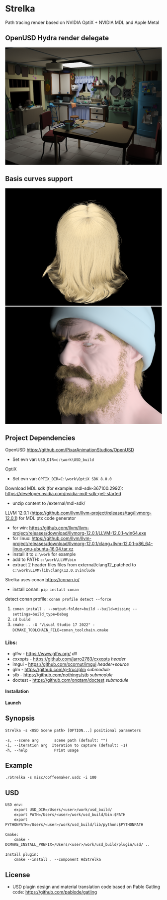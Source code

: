 # Strelka
Path tracing render based on NVIDIA OptiX + NVIDIA MDL and Apple Metal
## OpenUSD Hydra render delegate
![Kitchen Set from OpenUSD](images/Kitchen_2048i_4d_2048spp_0.png)
## Basis curves support
![Hairs](images/hairmat_2_light_10000i_6d_10000spp_0.png)
![Einar](images/einar_1024i_3d_1024spp_0.png)

## Project Dependencies

OpenUSD https://github.com/PixarAnimationStudios/OpenUSD

* Set evn var: `USD_DIR=c:\work\USD_build`

OptiX 
* Set evn var: `OPTIX_DIR=C:\work\OptiX SDK 8.0.0`

Download MDL sdk (for example: mdl-sdk-367100.2992): https://developer.nvidia.com/nvidia-mdl-sdk-get-started

* unzip content to /external/mdl-sdk/

LLVM 12.0.1 (https://github.com/llvm/llvm-project/releases/tag/llvmorg-12.0.1) for MDL ptx code generator

* for win: https://github.com/llvm/llvm-project/releases/download/llvmorg-12.0.1/LLVM-12.0.1-win64.exe
* for linux: https://github.com/llvm/llvm-project/releases/download/llvmorg-12.0.1/clang+llvm-12.0.1-x86_64-linux-gnu-ubuntu-16.04.tar.xz
* install it to `c:\work` for example
* add to PATH: `c:\work\LLVM\bin`
* extract 2 header files files from external/clang12_patched to `C:\work\LLVM\lib\clang\12.0.1\include`

Strelka uses conan https://conan.io/

* install conan: `pip install conan` 

detect conan profile: `conan profile detect --force`

1. `conan install . --output-folder=build --build=missing --settings=build_type=Debug`
2. `cd build`
3. `cmake .. -G "Visual Studio 17 2022" -DCMAKE_TOOLCHAIN_FILE=conan_toolchain.cmake`

### Libs:
- glfw    - https://www.glfw.org/     *dll*
- cxxopts   - https://github.com/jarro2783/cxxopts  *header*
- imgui   - https://github.com/ocornut/imgui *header+source*
- glm      - https://github.com/g-truc/glm *submodule*
- stb       - https://github.com/nothings/stb *submodule*
- doctest      - https://github.com/onqtam/doctest *submodule*

#### Installation

#### Launch
    
## Synopsis 

    Strelka -s <USD Scene path> [OPTION...] positional parameters

    -s, --scene arg       scene path (default: "")
    -i, --iteration arg  Iteration to capture (default: -1)
    -h, --help            Print usage

## Example

    ./Strelka -s misc/coffeemaker.usdc -i 100

## USD
    USD env:
        export USD_DIR=/Users/<user>/work/usd_build/
        export PATH=/Users/<user>/work/usd_build/bin:$PATH
        export PYTHONPATH=/Users/<user>/work/usd_build/lib/python:$PYTHONPATH

    Cmake:
        cmake -DCMAKE_INSTALL_PREFIX=/Users/<user>/work/usd_build/plugin/usd/ ..

    Install plugin:
        cmake --install . --component HdStrelka

## License
* USD plugin design and material translation code based on Pablo Gatling code:
https://github.com/pablode/gatling